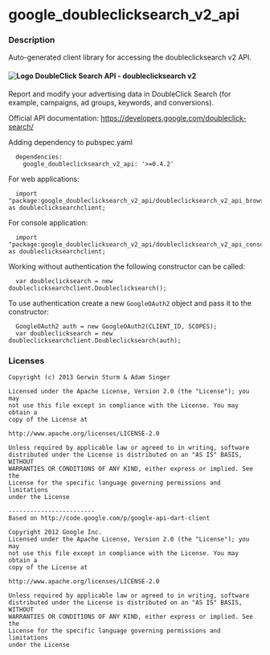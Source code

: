 # google_doubleclicksearch_v2_api

### Description

Auto-generated client library for accessing the doubleclicksearch v2 API.

#### ![Logo](http://www.google.com/images/icons/product/search-16.gif) DoubleClick Search API - doubleclicksearch v2

Report and modify your advertising data in DoubleClick Search (for example, campaigns, ad groups, keywords, and conversions).

Official API documentation: https://developers.google.com/doubleclick-search/

Adding dependency to pubspec.yaml

```
  dependencies:
    google_doubleclicksearch_v2_api: '>=0.4.2'
```

For web applications:

```
  import "package:google_doubleclicksearch_v2_api/doubleclicksearch_v2_api_browser.dart" as doubleclicksearchclient;
```

For console application:

```
  import "package:google_doubleclicksearch_v2_api/doubleclicksearch_v2_api_console.dart" as doubleclicksearchclient;
```

Working without authentication the following constructor can be called:

```
  var doubleclicksearch = new doubleclicksearchclient.Doubleclicksearch();
```

To use authentication create a new `GoogleOAuth2` object and pass it to the constructor:


```
  GoogleOAuth2 auth = new GoogleOAuth2(CLIENT_ID, SCOPES);
  var doubleclicksearch = new doubleclicksearchclient.Doubleclicksearch(auth);
```

### Licenses

```
Copyright (c) 2013 Gerwin Sturm & Adam Singer

Licensed under the Apache License, Version 2.0 (the "License"); you may 
not use this file except in compliance with the License. You may obtain a 
copy of the License at

http://www.apache.org/licenses/LICENSE-2.0

Unless required by applicable law or agreed to in writing, software
distributed under the License is distributed on an "AS IS" BASIS, WITHOUT
WARRANTIES OR CONDITIONS OF ANY KIND, either express or implied. See the
License for the specific language governing permissions and limitations 
under the License

------------------------
Based on http://code.google.com/p/google-api-dart-client

Copyright 2012 Google Inc.
Licensed under the Apache License, Version 2.0 (the "License"); you may 
not use this file except in compliance with the License. You may obtain a
copy of the License at

http://www.apache.org/licenses/LICENSE-2.0

Unless required by applicable law or agreed to in writing, software
distributed under the License is distributed on an "AS IS" BASIS, WITHOUT
WARRANTIES OR CONDITIONS OF ANY KIND, either express or implied. See the
License for the specific language governing permissions and limitations 
under the License

```
